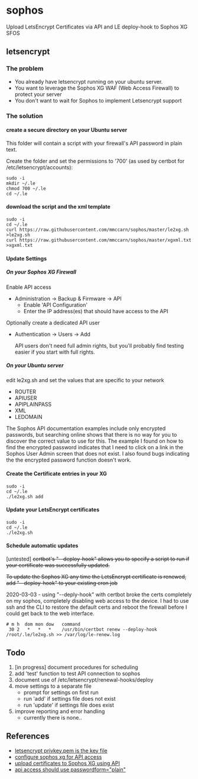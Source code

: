 # sophos
Upload LetsEncrypt Certificates via API and LE deploy-hook to Sophos XG SFOS


## letsencrypt

### The problem
* You already have letsencrypt running on your ubuntu server.
* You want to leverage the Sophos XG WAF (Web Access Firewall) to protect your server
* You don't want to wait for Sophos to implement Letsencrypt support 

### The solution

#### create a secure directory on your Ubuntu server

This folder will contain a script with your firewall's API password in plain text.

Create the folder and set the permissions to '700' (as used by certbot for /etc/letsencrypt/accounts):

```
sudo -i
mkdir ~/.le
chmod 700 ~/.le
cd ~/.le
```

#### download the script and the xml template

```
sudo -i
cd ~/.le
curl https://raw.githubusercontent.com/mmccarn/sophos/master/le2xg.sh >le2xg.sh
curl https://raw.githubusercontent.com/mmccarn/sophos/master/xgxml.txt >xgxml.txt
```

#### Update Settings

##### On your Sophos XG Firewall
Enable API access 
* Administration -> Backup & Firmware -> API
  * Enable 'API Configuration'
  * Enter the IP address(es) that should have access to the API

Optionally create a dedicated API user
* Authentication -> Users -> Add
  
  API users don't need full admin rights, but you'll probably find testing easier if you start with full rights.

##### On your Ubuntu server
edit le2xg.sh and set the values that are specific to your network
* ROUTER 
* APIUSER
* APIPLAINPASS
* XML
* LEDOMAIN

The Sophos API documentation examples include only encrypted passwords, but searching online shows that there is no way for you to discover the correct value to use for this. The example I found on how to find the encrypted password indicates that I need to click on a link in the Sophos User Admin screen that does not exist.  I also found bugs indicating the the encrypted password function doesn't work.

#### Create the Certificate entries in your XG
```
sudo -i
cd ~/.le
./le2xg.sh add
```

#### Update your LetsEncrypt certificates
```
sudo -i
cd ~/.le
./le2xg.sh
```

#### Schedule automatic updates
[untested]
~~certbot's "--deploy-hook" allows you to specify a script to run if your certificate was successfully updated.~~

~~To update the Sophos XG any time the LetsEncrypt certificate is renewed, add "--deploy-hook" to your existing cron job~~

2020-03-03 - using "--deply-hook" with certbot broke the certs completely on my sophos, completely disabling web access to the device.  I had to use ssh and the CLI to restore the default certs and reboot the firewall before I could get back to the web interface.

```
# m h  dom mon dow   command
 30 2   *   *   *    /usr/bin/certbot renew --deploy-hook /root/.le/le2xg.sh >> /var/log/le-renew.log
```

## Todo
1. [in progress] document procedures for scheduling
1. add 'test' function to test API connection to sophos
1. document use of /etc/letsencrypt/renewal-hooks/deploy
1. move settings to a separate file
    * prompt for settings on first run
    * run 'add' if settings file does not exist
    * run 'update' if settings file does exist
1. improve reporting and error handling
    * currently there is none..

## References
* [letsencrypt privkey.pem is the key file](https://stackoverflow.com/questions/50389883/generate-crt-key-ssl-files-from-lets-encrypt-from-scratch)
* [configure sophos xg for API access](https://techbast.com/2019/10/sophos-xg-firewall-how-to-use-api.html)
* [upload certificates to Sophos XG using API](https://community.sophos.com/products/xg-firewall/f/sophos-xg-firewall-general-discussion/102208/upload-certificate-using-api)
* [api access should use passwordform="plain"](https://community.sophos.com/products/xg-firewall/sfos-eap/v16/f/sfos-v16-beta-issues-bugs/79383/api-login-with-encrypted-password/320699)
